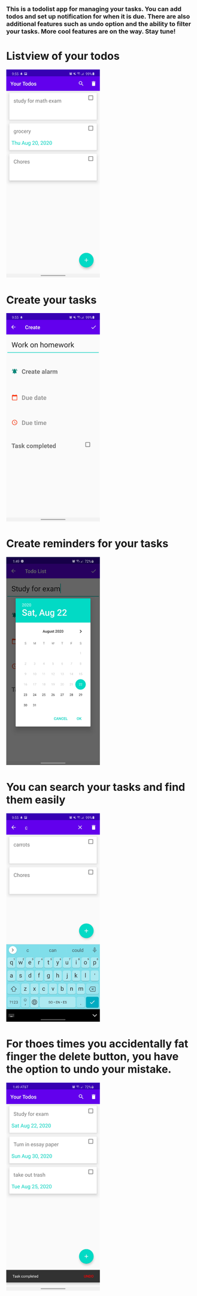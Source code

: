 ### This is a todolist app for managing your tasks. You can add todos and set up notification for when it is due. There are also additional features such as undo option and the ability to filter your tasks. More cool features are on the way. Stay tune!

# Listview of your todos
<img src="images/seeTasks.png" width="250">


# Create your tasks
<img src="images/createTask.png" width="250">


# Create reminders for your tasks
<img src="images/createAlarm.png" width="250">


# You can search your tasks and find them easily
<img src="images/filterTask.png" width="250">



# For thoes times you accidentally fat finger the delete button, you have the option to undo your mistake.
<img src="images/undoTasks.png" width="250">
